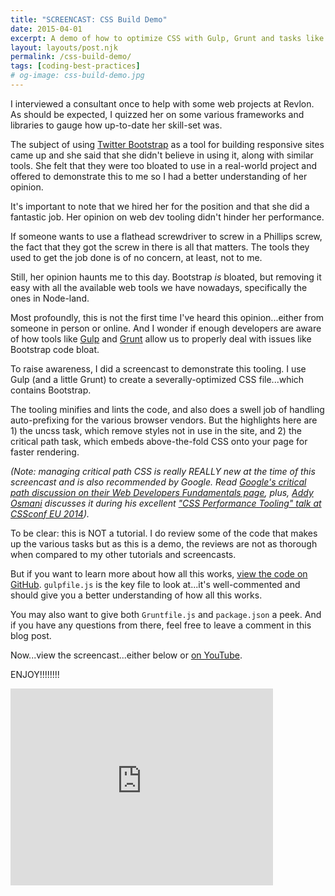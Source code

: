 ```yaml
---
title: "SCREENCAST: CSS Build Demo"
date: 2015-04-01
excerpt: A demo of how to optimize CSS with Gulp, Grunt and tasks like uncss and critical path css. Has a link to fully-commented code on GitHub.
layout: layouts/post.njk
permalink: /css-build-demo/
tags: [coding-best-practices]
# og-image: css-build-demo.jpg
---
```

I interviewed a consultant once to help with some web projects at Revlon. As should be expected, I quizzed her on some various frameworks and libraries to gauge how up-to-date her skill-set was.

The subject of using [Twitter Bootstrap](http://getbootstrap.com "Read more about Twitter Bootstrap") as a tool for building responsive sites came up and she said that she didn't believe in using it, along with similar tools. She felt that they were too bloated to use in a real-world project and offered to demonstrate this to me so I had a better understanding of her opinion.

It's important to note that we hired her for the position and that she did a fantastic job. Her opinion on web dev tooling didn't hinder her performance.

If someone wants to use a flathead screwdriver to screw in a Phillips screw, the fact that they got the screw in there is all that matters.  The tools they used to get the job done is of no concern, at least, not to me.

Still, her opinion haunts me to this day. Bootstrap *is* bloated, but removing it easy with all the available web tools we have nowadays, specifically the ones in Node-land.

Most profoundly, this is not the first time I've heard this opinion...either from someone in person or online. And I wonder if enough developers are aware of how tools like [Gulp](http://gulpjs.com/ "Read more about Gulp") and [Grunt](http://gruntjs.com/ "Read more about Grunt") allow us to properly deal with issues like Bootstrap code bloat.

To raise awareness, I did a screencast to demonstrate this tooling. I use Gulp (and a little Grunt) to create a severally-optimized CSS file...which contains Bootstrap.

The tooling minifies and lints the code, and also does a swell job of handling auto-prefixing for the various browser vendors. But the highlights here are 1) the uncss task, which remove styles not in use in the site, and 2) the critical path task, which embeds above-the-fold CSS onto your page for faster rendering.

*(Note: managing critical path CSS is really REALLY new at the time of this screencast and is also recommended by Google. Read [Google's critical path discussion on their Web Developers Fundamentals page](https://developers.google.com/web/fundamentals/performance/critical-rendering-path/ "Read Google's critical path CSS recommendations"), plus, [Addy Osmani](https://twitter.com/addyosmani "Visit Addy Osmani on Twitter") discusses it during his excellent ["CSS Performance Tooling" talk at CSSconf EU 2014](https://www.youtube.com/watch?v=FEs2jgZBaQA "Watch Addy Osmani's CSS Performance Tooling talk at CSSconf EU 2014")).*

To be clear: this is NOT a tutorial. I do review some of the code that makes up the various tasks but as this is a demo, the reviews are not as thorough when compared to my other tutorials and screencasts.

But if you want to learn more about how all this works, [view the code on GitHub](https://github.com/kaidez/build-css-demo/tree/tutorial-branch "View this tutorial's code on GitHub"). `gulpfile.js` is the key file to look at...it's well-commented and should give you a better understanding of how all this works.

You may also want to give both `Gruntfile.js` and `package.json` a peek. And if you have any questions from there, feel free to leave a comment in this blog post.

Now...view the screencast...either below or [on YouTube](https://www.youtube.com/watch?v=UDm6e7OKi4M "View this screencast on YouTube").

ENJOY!!!!!!!!

<iframe width="420" height="315" src="https://www.youtube.com/embed/UDm6e7OKi4M" frameborder="0" allowfullscreen></iframe>
